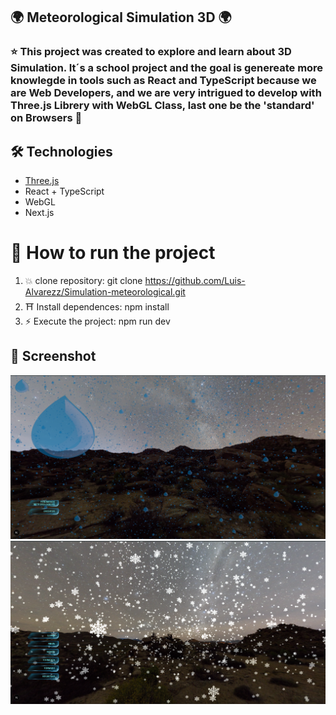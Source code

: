 ## 🌍  Meteorological Simulation 3D 🌍 
###  :star: This project was created to explore and learn about 3D Simulation. It´s a school project and the goal is genereate more knowlegde in tools such as React and TypeScript because we are Web Developers, and we are very intrigued to develop with Three.js Librery with WebGL Class, last one be the 'standard' on Browsers :stars:

## 🛠️ Technologies  
- [Three.js](https://threejs.org/)  
- React + TypeScript  
- WebGL
- Next.js

  
# 🚀 How to run the project
1. :boom: clone repository: git clone https://github.com/Luis-Alvarezz/Simulation-meteorological.git
2. :shinto_shrine: Install dependences: npm install
3. :zap: Execute the project: npm run dev 

## 📸 Screenshot  
![Simulación 3D Meteorológica](assets/3D-Simulation-Screenshot.png)  
![Simulación 3D Meteorológica](assets/3D-Simulation-Screenshot2.png)  
